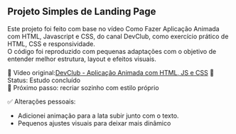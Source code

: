 ## Projeto Simples de Landing Page

Este projeto foi feito com base no vídeo Como Fazer Aplicação Animada com HTML, Javascript e CSS, do canal DevClub, como exercício prático de HTML, CSS e responsividade.  
O código foi reproduzido com pequenas adaptações com o objetivo de entender melhor estrutura, layout e efeitos visuais.

🔗 Vídeo original:[DevClub - Aplicação Animada com HTML, JS e CSS](https://www.youtube.com/watch?v=QLbrpjfltFs&t=5s&ab_channel=DevClub%7CPrograma%C3%A7%C3%A3o)
📁 Status: Estudo concluído  
🎯 Próximo passo: recriar sozinho com estilo próprio

✅ Alterações pessoais:
- Adicionei animação para a lata subir junto com o texto.
- Pequenos ajustes visuais para deixar mais dinâmico
